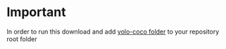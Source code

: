 # Important

In order to run this download and add [yolo-coco folder](https://drive.google.com/drive/folders/1G_5eyxre95YP3ZZxW348XIbQS7l6pMqP?usp=sharing) to your repository root folder 
